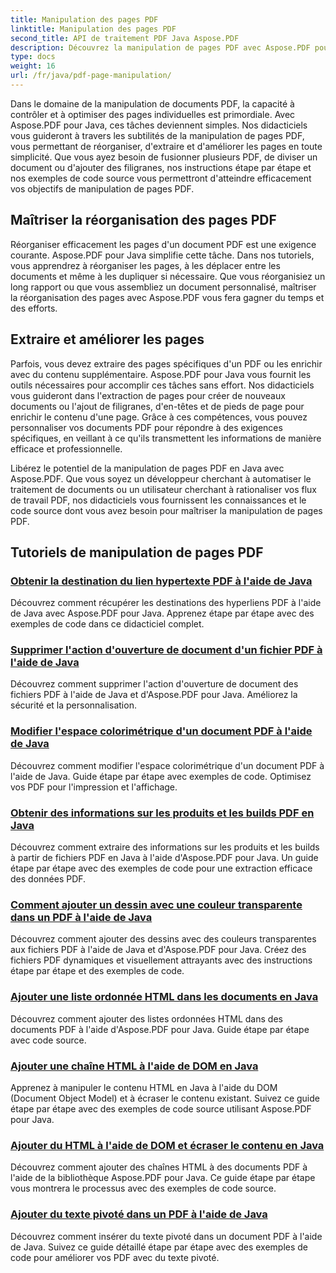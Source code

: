 ```yaml
---
title: Manipulation des pages PDF
linktitle: Manipulation des pages PDF
second_title: API de traitement PDF Java Aspose.PDF
description: Découvrez la manipulation de pages PDF avec Aspose.PDF pour Java. Apprenez à réorganiser, extraire et améliorer les pages PDF sans effort.
type: docs
weight: 16
url: /fr/java/pdf-page-manipulation/
---
```


Dans le domaine de la manipulation de documents PDF, la capacité à contrôler et à optimiser des pages individuelles est primordiale. Avec Aspose.PDF pour Java, ces tâches deviennent simples. Nos didacticiels vous guideront à travers les subtilités de la manipulation de pages PDF, vous permettant de réorganiser, d'extraire et d'améliorer les pages en toute simplicité. Que vous ayez besoin de fusionner plusieurs PDF, de diviser un document ou d'ajouter des filigranes, nos instructions étape par étape et nos exemples de code source vous permettront d'atteindre efficacement vos objectifs de manipulation de pages PDF.

## Maîtriser la réorganisation des pages PDF

Réorganiser efficacement les pages d'un document PDF est une exigence courante. Aspose.PDF pour Java simplifie cette tâche. Dans nos tutoriels, vous apprendrez à réorganiser les pages, à les déplacer entre les documents et même à les dupliquer si nécessaire. Que vous réorganisiez un long rapport ou que vous assembliez un document personnalisé, maîtriser la réorganisation des pages avec Aspose.PDF vous fera gagner du temps et des efforts.

## Extraire et améliorer les pages

Parfois, vous devez extraire des pages spécifiques d'un PDF ou les enrichir avec du contenu supplémentaire. Aspose.PDF pour Java vous fournit les outils nécessaires pour accomplir ces tâches sans effort. Nos didacticiels vous guideront dans l'extraction de pages pour créer de nouveaux documents ou l'ajout de filigranes, d'en-têtes et de pieds de page pour enrichir le contenu d'une page. Grâce à ces compétences, vous pouvez personnaliser vos documents PDF pour répondre à des exigences spécifiques, en veillant à ce qu'ils transmettent les informations de manière efficace et professionnelle.

Libérez le potentiel de la manipulation de pages PDF en Java avec Aspose.PDF. Que vous soyez un développeur cherchant à automatiser le traitement de documents ou un utilisateur cherchant à rationaliser vos flux de travail PDF, nos didacticiels vous fournissent les connaissances et le code source dont vous avez besoin pour maîtriser la manipulation de pages PDF.

## Tutoriels de manipulation de pages PDF
### [Obtenir la destination du lien hypertexte PDF à l'aide de Java](./get-pdf-hyperlink-destination-using-java/)
Découvrez comment récupérer les destinations des hyperliens PDF à l'aide de Java avec Aspose.PDF pour Java. Apprenez étape par étape avec des exemples de code dans ce didacticiel complet.
### [Supprimer l'action d'ouverture de document d'un fichier PDF à l'aide de Java](./remove-document-open-action-from-pdf-file-using-java/)
Découvrez comment supprimer l'action d'ouverture de document des fichiers PDF à l'aide de Java et d'Aspose.PDF pour Java. Améliorez la sécurité et la personnalisation.
### [Modifier l'espace colorimétrique d'un document PDF à l'aide de Java](./change-color-space-of-pdf-document-using-java/)
Découvrez comment modifier l'espace colorimétrique d'un document PDF à l'aide de Java. Guide étape par étape avec exemples de code. Optimisez vos PDF pour l'impression et l'affichage.
### [Obtenir des informations sur les produits et les builds PDF en Java](./get-product-and-build-information-of-pdf-in-java/)
Découvrez comment extraire des informations sur les produits et les builds à partir de fichiers PDF en Java à l'aide d'Aspose.PDF pour Java. Un guide étape par étape avec des exemples de code pour une extraction efficace des données PDF.
### [Comment ajouter un dessin avec une couleur transparente dans un PDF à l'aide de Java](./how-to-add-drawing-with-transparent-color-in-pdf-using-java/)
Découvrez comment ajouter des dessins avec des couleurs transparentes aux fichiers PDF à l'aide de Java et d'Aspose.PDF pour Java. Créez des fichiers PDF dynamiques et visuellement attrayants avec des instructions étape par étape et des exemples de code.
### [Ajouter une liste ordonnée HTML dans les documents en Java](./add-html-ordered-list-into-documents-in-java/)
Découvrez comment ajouter des listes ordonnées HTML dans des documents PDF à l'aide d'Aspose.PDF pour Java. Guide étape par étape avec code source.
### [Ajouter une chaîne HTML à l'aide de DOM en Java](./add-html-string-using-dom-in-java/)
Apprenez à manipuler le contenu HTML en Java à l'aide du DOM (Document Object Model) et à écraser le contenu existant. Suivez ce guide étape par étape avec des exemples de code source utilisant Aspose.PDF pour Java.
### [Ajouter du HTML à l'aide de DOM et écraser le contenu en Java](./add-html-using-dom-and-overwrite-content-in-java/)
Découvrez comment ajouter des chaînes HTML à des documents PDF à l'aide de la bibliothèque Aspose.PDF pour Java. Ce guide étape par étape vous montrera le processus avec des exemples de code source.
### [Ajouter du texte pivoté dans un PDF à l'aide de Java](./add-rotated-text-in-pdf-using-java/)
Découvrez comment insérer du texte pivoté dans un document PDF à l'aide de Java. Suivez ce guide détaillé étape par étape avec des exemples de code pour améliorer vos PDF avec du texte pivoté.
